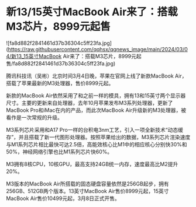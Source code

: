 # 新13/15英寸MacBook Air来了：搭载M3芯片，8999元起售

![fa8d882f2841461d37b36304c5ff23fa.jpg](https://raw.githubusercontent.com/qqhsx/qqnews_image/main/2024/03/04/新13_15英寸MacBook Air来了：搭载M3芯片，8999元起售/fa8d882f2841461d37b36304c5ff23fa.jpg)

腾讯科技讯（吴彬）北京时间3月4日晚，苹果在官网上线了新款MacBook Air，搭载了苹果最新的M3处理器，售价8999元起。

新款的MacBook
Air依然采用了和之前一样的模具，拥有13和15英寸两个显示器尺寸。主要的更新来自处理器，去年10月苹果发布M3系列处理器，更新了MacBook
Pro和iMac在内的产品，而此次MacBook Air升级新的M3处理器，被看作是一次常规的升级。

M3系列芯片采用和A17
Pro一样的台积电3nm工艺，引入一项全新技术“动态缓存”，并且搭载了新一代图形处理器。按照苹果给出的数据，M3系列芯片渲染速度与M1系列芯片相比最快可达2.5倍，高能效核心比M1中的相应核心分别快30%和50%，神经网络引擎也比M1系列芯片快60%。

M3拥有8核CPU，10核GPU，最高支持24GB统一内存，速度最高比M2提升20%。

M3版本的MacBook Air所搭载的固态硬盘容量依然是256GB起步，拥有256GB、512GB两个版本。13英寸MacBook
Air售价8999元起，15英寸MacBook Air售价10499元起，3月8日正式开售。


